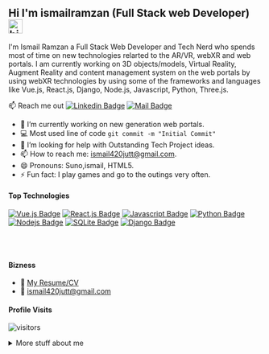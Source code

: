 ## Hi I'm ismailramzan (Full Stack web Developer) <img src="https://user-images.githubusercontent.com/1303154/88677602-1635ba80-d120-11ea-84d8-d263ba5fc3c0.gif" width="28px" alt="hi">

I'm Ismail Ramzan a Full Stack Web Developer and Tech Nerd who spends most of time on new technologies relarted to the AR/VR, webXR and web portals. I am currently working on 3D objects/models, Virtual Reality, Augment Reality and content management system on the web portals by using webXR technologies by using some of the frameworks and languages like Vue.js, React.js, Django, Node.js, Javascript, Python, Three.js.

:mailbox: Reach me out
 [![Linkedin Badge](https://img.shields.io/badge/-ismailramzan-0e76a8?style=flat&labelColor=0e76a8&logo=linkedin&logoColor=white)](https://www.linkedin.com/in/ismail-ramzan-20a897156/) [![Mail Badge](https://img.shields.io/badge/-ismailramzan-c0392b?style=flat&labelColor=c0392b&logo=gmail&logoColor=white)](mailto:ismail420jutt@gmail.com)

<!-- TODO: Add last video link -->

- 🔭 I’m currently working on new generation web portals.
- :computer: Most used line of code `git commit -m "Initial Commit"`
- 🤔 I’m looking for help with Outstanding Tech Project ideas.
- 📫 How to reach me: ismail420jutt@gmail.com.
- 😄 Pronouns: Suno,ismail, HTML5.
- ⚡ Fun fact: I play games and go to the outings very often.

#### Top Technologies

<!-- TODO: Make technologies links takes you to repositories -->

[![Vue.js Badge](https://img.shields.io/badge/Vue.js-35495E?style=for-the-badge&logo=vuedotjs&logoColor=4FC08D)](#) [![React.js Badge](https://img.shields.io/badge/React.js-35495E?style=for-the-badge&logo=reactdotjs&logoColor=4FC08D)](#) [![Javascript Badge](https://img.shields.io/badge/-Javascript-F0DB4F?style=for-the-badge&labelColor=black&logo=javascript&logoColor=F0DB4F)](#) [![Python Badge](https://img.shields.io/badge/Python-3776AB?style=for-the-badge&logo=python&logoColor=white)](#) [![Nodejs Badge](https://img.shields.io/badge/-Nodejs-3C873A?style=for-the-badge&labelColor=black&logo=node.js&logoColor=3C873A)](#) [![SQLite Badge](https://img.shields.io/badge/SQLite-07405E?style=for-the-badge&logo=sqlite&logoColor=white)](#) [![Django Badge](https://img.shields.io/badge/Django-092E20?style=for-the-badge&logo=django&logoColor=green)](#)


<br />
<br />

#### Bizness
- :paperclip: [My Resume/CV](https://github.com/ismailramzan/ismailramzan/blob/master/Resume.pdf)
- :email: ismail420jutt@gmail.com


#### Profile Visits 

![visitors](https://visitor-badge.glitch.me/badge?page_id=ismailramzan.ismailramzan)

<details>
<summary>
  More stuff about me
</summary>

<br >

I love to work on the web technologies and APIs. Also, It's my passion to work on the next generation technologies like AR/VR that keeps me motivated towards the webXR and web portals related to this!


#### Github Stats

![ismailramzan's github stats](https://github-readme-stats.vercel.app/api?username=ismailramzan&show_icons=true&theme=tokyonight&count_private=true)

</details>
